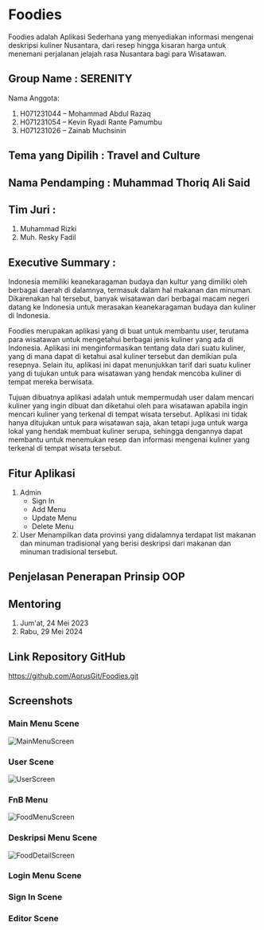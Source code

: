 # Foodies
Foodies adalah Aplikasi Sederhana yang menyediakan informasi mengenai deskripsi kuliner Nusantara, dari resep hingga kisaran harga untuk menemani perjalanan jelajah rasa Nusantara bagi para Wisatawan.

## Group Name : SERENITY
Nama Anggota:
1.	H071231044 – Mohammad Abdul Razaq 
2.	H071231054 – Kevin Ryadi Rante Pamumbu 
3.	H071231026 – Zainab Muchsinin 

## Tema yang Dipilih : Travel and Culture

## Nama Pendamping : Muhammad Thoriq Ali Said

## Tim Juri :
1. Muhammad Rizki
2. Muh. Resky Fadil

## Executive Summary : 
Indonesia memiliki keanekaragaman budaya dan kultur yang dimiliki oleh berbagai daerah di dalamnya, termasuk dalam hal makanan dan minuman. Dikarenakan hal tersebut, banyak wisatawan dari berbagai macam negeri datang ke Indonesia untuk merasakan keanekaragaman budaya dan kuliner di Indonesia.

Foodies merupakan aplikasi yang di buat untuk membantu user, terutama para wisatawan untuk mengetahui berbagai jenis kuliner yang ada di Indonesia. Aplikasi ini menginformasikan tentang data dari suatu kuliner, yang di mana dapat di ketahui asal kuliner tersebut dan demikian pula resepnya. Selain itu, aplikasi ini dapat menunjukkan tarif dari suatu kuliner yang di tujukan untuk para wisatawan yang hendak mencoba kuliner di tempat mereka berwisata.

Tujuan dibuatnya aplikasi adalah untuk mempermudah user dalam mencari kuliner yang ingin dibuat dan diketahui oleh para wisatawan apabila ingin mencari kuliner yang terkenal di tempat wisata tersebut. Aplikasi ini tidak hanya ditujukan untuk para wisatawan saja, akan tetapi juga untuk warga lokal yang hendak membuat kuliner serupa, sehingga dengannya dapat membantu untuk menemukan resep dan informasi mengenai kuliner yang terkenal di tempat wisata tersebut.

## Fitur Aplikasi
1. Admin
   - Sign In
   - Add Menu
   - Update Menu
   - Delete Menu
2. User
   Menampilkan data provinsi yang didalamnya terdapat list makanan dan minuman tradisional yang berisi deskripsi dari makanan dan minuman tradisional tersebut.

## Penjelasan Penerapan Prinsip OOP

## Mentoring
1. Jum'at, 24 Mei 2023
2. Rabu, 29 Mei 2024

## Link Repository GitHub
https://github.com/AorusGit/Foodies.git

## Screenshots
### Main Menu Scene
![MainMenuScreen](https://github.com/AorusGit/Foodies/assets/144238044/898d4e0d-c1eb-40e9-85a8-81aa9338394b)

### User Scene
![UserScreen](https://github.com/AorusGit/Foodies/assets/144238044/60093a13-d368-4e22-93f9-5d614369e157)

### FnB Menu  
![FoodMenuScreen](https://github.com/AorusGit/Foodies/assets/144238044/a13bc1ea-a92a-4c9e-a28b-2f961c91b098)

### Deskripsi Menu Scene
![FoodDetailScreen](https://github.com/AorusGit/Foodies/assets/144238044/c3dcc8ea-2110-4f92-a4de-19365baeae5d)

### Login Menu Scene

### Sign In Scene

### Editor Scene

